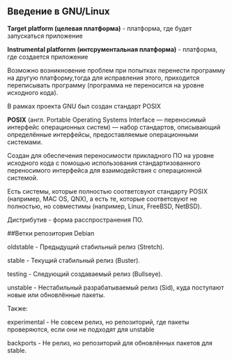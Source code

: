 ## Введение в GNU/Linux
**Target platform (целевая платформа)** - платформа, где будет запускаться приложение

**Instrumental platfornm (интсрументальная платформа)** - платформа, где создается приложение

Возможно возникновение проблем при попытках перенести программу на другую платформу,тогда для исправления этого, приходится переписывать программу (программа не переносится на уровне исходного кода).

В рамках проекта GNU был создан стандарт POSIX

**POSIX** (англ. Portable Operating Systems Interface — переносимый интерфейс операционных систем) — набор стандартов, описывающий определённые интерфейсы, предоставляемые операционными системами.

Создан для обеспечения переносимости прикладного ПО на уровне исходного кода с помощью использования стандартизованного переносимого интерфейса для взаимодействия с операционной системой.

Есть системы, которые полностью соответсвуют стандарту POSIX (например, MAC OS, QNX), а есть те, которые соответсвуют не полностью, но совместимы (например, Linux, FreeBSD, NetBSD).

Дистрибутив - форма расспространения ПО.

##Ветки репозитория Debian

oldstable - Предыдущий стабильный релиз (Stretch).

stable - Текущий стабильный релиз (Buster).

testing - Следующий создаваемый релиз (Bullseye).

unstable - Нестабильный разрабатываемый релиз (Sid), куда поступают новые или обновлённые пакеты.

Также:

experimental - Не совсем релиз, но репозиторий, где пакеты проверяются, если они не подходят для unstable

backports - Не релиз, но репозиторий для обновлённых пакетов для stable.


